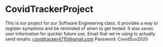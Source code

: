 # CovidTrackerProject

This is our project for our Software Engineering class. It provides a way to register symptoms and be reminded of when to get tested. It also saves user information for quicker future use.
Email that we're using to actually send emails: covidtracker4710@gmail.com
Password: CovidSux2020
